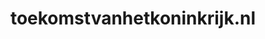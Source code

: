 ---
layout: post
title:  "toekomstvanhetkoninkrijk.nl"
internal_url:  "/dutchgov/toekomstvanhetkoninkrijk.nl.html"
categories: dutchgov
---